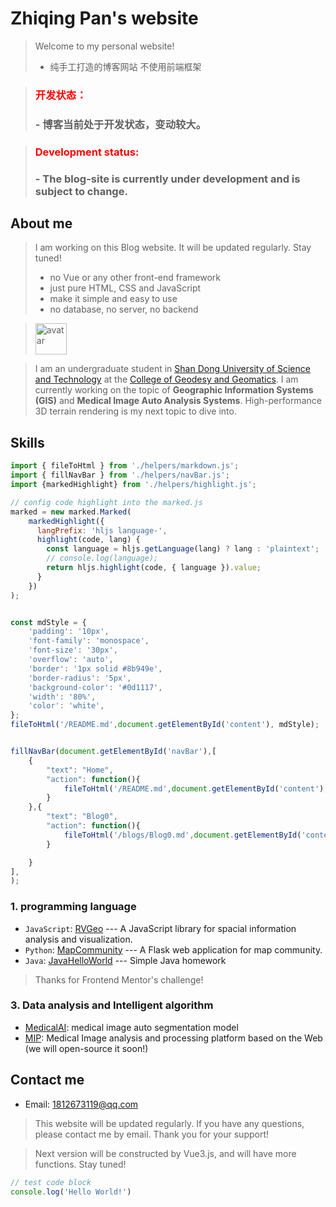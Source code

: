 # Zhiqing Pan's website
> Welcome to my personal website! 
> - 纯手工打造的博客网站 不使用前端框架

> <h3 style="color: red;">开发状态：<h3>
>   - 博客当前处于开发状态，变动较大。

> <h3 style="color: red;">Development status: <h3>
>   - The blog-site is currently under development and is subject to change.

## About me

> I am working on this Blog website. It will be updated regularly. Stay tuned!
> - no Vue or any other front-end framework
> - just pure HTML, CSS and JavaScript
> - make it simple and easy to use
> - no database, no server, no backend


> <img src="https://avatars.githubusercontent.com/u/82391775?v=4" width="50" height="50" alt="avatar"/>

> I am an undergraduate student in [Shan Dong University of Science and Technology](https://en.sdust.edu.cn) at the [College of Geodesy and Geomatics](https://gc.sdust.edu.cn/). I am currently working on the topic of **Geographic Information Systems (GIS)** and **Medical Image Auto Analysis Systems**. High-performance 3D terrain rendering is my next topic to dive into.

## Skills
```js
import { fileToHtml } from './helpers/markdown.js';
import { fillNavBar } from './helpers/navBar.js';
import {markedHighlight} from './helpers/highlight.js';

// config code highlight into the marked.js
marked = new marked.Marked(
    markedHighlight({
      langPrefix: 'hljs language-',
      highlight(code, lang) {
        const language = hljs.getLanguage(lang) ? lang : 'plaintext';
        // console.log(language);
        return hljs.highlight(code, { language }).value;
      }
    })
);


const mdStyle = {
    'padding': '10px',
    'font-family': 'monospace',
    'font-size': '30px',
    'overflow': 'auto',
    'border': '1px solid #8b949e',
    'border-radius': '5px',
    'background-color': '#0d1117',
    'width': '80%',
    'color': 'white',
};
fileToHtml('/README.md',document.getElementById('content'), mdStyle);


fillNavBar(document.getElementById('navBar'),[
    {
        "text": "Home",
        "action": function(){
            fileToHtml('/README.md',document.getElementById('content'), mdStyle);
        }
    },{
        "text": "Blog0",
        "action": function(){
            fileToHtml('/blogs/Blog0.md',document.getElementById('content'), mdStyle);
        }

    }
],
);

```

### 1. programming language
* `JavaScript`: [RVGeo](https://github.com/pzq123456/RVGeo/tree/main/rvgeo) --- A JavaScript library for spacial information analysis and visualization. 
* `Python`: [MapCommunity](https://github.com/pzq123456/mapcommunity) --- A Flask web application for map community. 
* `Java`: [JavaHelloWorld](https://github.com/pzq123456/JAVAhelloWorld) --- Simple Java homework 


> Thanks for Frontend Mentor's challenge!

### 3. Data analysis and Intelligent algorithm

* [MedicalAI](https://github.com/pzq123456/MdicalAI): medical image auto segmentation model
* [MIP](https://github.com/pzq123456/MIP): Medical Image analysis and processing platform based on the Web (we will open-source it soon!)

## Contact me
- Email: 1812673119@qq.com

> This website will be updated regularly. If you have any questions, please contact me by email. Thank you for your support!

> Next version will be constructed by Vue3.js, and will have more functions. Stay tuned!

```javascript
// test code block
console.log('Hello World!')
```